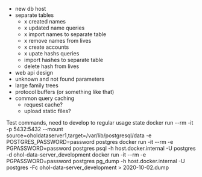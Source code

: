 - new db host
- separate tables
  - x created names
  - x updated name queries
  - x import names to separate table
  - x remove names from lives
  - x create accounts
  - x upate hashs queries
  - import hashes to separate table
  - delete hash from lives
- web api design
- unknown and not found parameters
- large family trees
- protocol buffers (or something like that)
- common query caching
  - request cache?
  - upload static files?



Test commands, need to develop to regular usage state
docker run --rm -it -p 5432:5432 --mount source=oholdataserver1,target=/var/lib/postgresql/data -e POSTGRES_PASSWORD=password postgres
docker run -it --rm -e PGPASSWORD=password postgres psql -h host.docker.internal -U postgres -d ohol-data-server_development
docker run -it --rm -e PGPASSWORD=password postgres pg_dump -h host.docker.internal -U postgres -Fc ohol-data-server_development > 2020-10-02.dump
